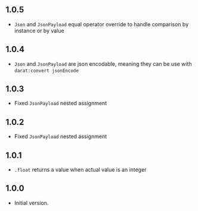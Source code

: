 ## 1.0.5

- `Json` and `JsonPayload` equal operator override to handle comparison by instance or by value

## 1.0.4

- `Json` and `JsonPayload` are json encodable, meaning they can be use with `darat:convert jsonEncode`

## 1.0.3

- Fixed `JsonPayload` nested assignment

## 1.0.2

- Fixed `JsonPayload` nested assignment

## 1.0.1

- `.float` returns a value when actual value is an integer

## 1.0.0

- Initial version.
